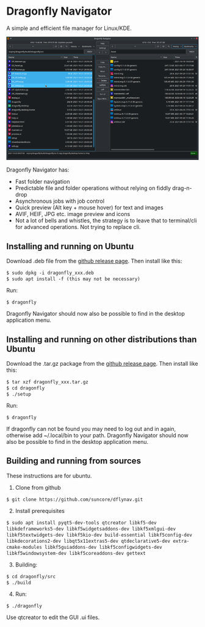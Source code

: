 # Dragonfly Navigator
A simple and efficient file manager for Linux/KDE.

![Screen shot](images/screenshot.png)

Dragonfly Navigator has:

- Fast folder navigation
- Predictable file and folder operations without relying on fiddly drag-n-drop
- Asynchronous jobs with job control
- Quick preview (Alt key + mouse hover) for text and images
- AVIF, HEIF, JPG etc. image preview and icons
- Not a lot of bells and whistles, the strategy is to leave that to terminal/cli for advanced operations. Not trying to replace cli.

## Installing and running on Ubuntu
Download .deb file from the [github release page](https://github.com/suncore/dflynav/releases). Then install like this:
```
$ sudo dpkg -i dragonfly_xxx.deb
$ sudo apt install -f (this may not be necessary)
```
Run:
```
$ dragonfly 
```
Dragonfly Navigator should now also be possible to find in the desktop application menu.

## Installing and running on other distributions than Ubuntu
Download the .tar.gz package from the [github release page](https://github.com/suncore/dflynav/releases). Then install like this:

```
$ tar xzf dragonfly_xxx.tar.gz
$ cd dragonfly
$ ./setup 
```

Run:
```
$ dragonfly 
```
If dragonfly can not be found you may need to log out and in again, otherwise add ~/.local/bin to your path. Dragonfly Navigator should now also be possible to find in the desktop application menu.

## Building and running from sources 
These instructions are for ubuntu.
1. Clone from github
```
$ git clone https://github.com/suncore/dflynav.git
```
2. Install prerequisites
```
$ sudo apt install pyqt5-dev-tools qtcreator libkf5-dev libkdeframeworks5-dev libkf5widgetsaddons-dev libkf5xmlgui-dev libkf5textwidgets-dev libkf5kio-dev build-essential libkf5config-dev libkdecorations2-dev libqt5x11extras5-dev qtdeclarative5-dev extra-cmake-modules libkf5guiaddons-dev libkf5configwidgets-dev libkf5windowsystem-dev libkf5coreaddons-dev gettext
```
3. Building:
```
$ cd dragonfly/src
$ ./build
```
4. Run:
```
$ ./dragonfly
```

Use qtcreator to edit the GUI .ui files.

